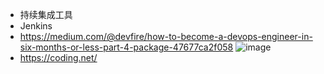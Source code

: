 * 持续集成工具
 * Jenkins 
* https://medium.com/@devfire/how-to-become-a-devops-engineer-in-six-months-or-less-part-4-package-47677ca2f058
![image](https://github.com/Mohism-Research/Super-Taoism-Archives/blob/master/devops/1_uTJj1toNrJRl9f6qxR73rQ.png)
* https://coding.net/
